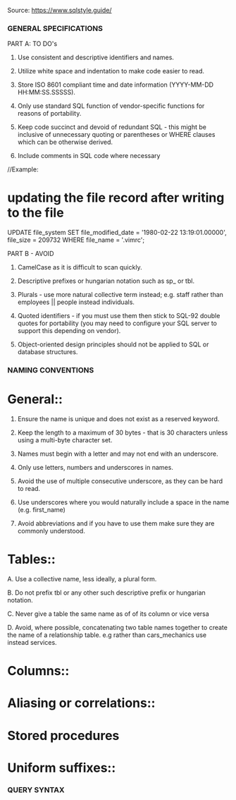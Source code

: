 Source: https://www.sqlstyle.guide/

### GENERAL SPECIFICATIONS

PART A: TO DO's

1. Use consistent and descriptive identifiers and names.

2. Utilize white space and indentation to make code easier to read.

3. Store ISO 8601 compliant time and date information (YYYY-MM-DD HH:MM:SS.SSSSS).

4. Only use standard SQL function of vendor-specific functions for reasons of portability.

5. Keep code succinct and devoid of redundant SQL - this might be inclusive of unnecessary quoting or parentheses or WHERE clauses which can be otherwise derived.

6. Include comments in SQL code where necessary

//Example:

# updating the file record after writing to the file

UPDATE file_system
SET file_modified_date = '1980-02-22 13:19:01.00000',
file_size = 209732
WHERE file_name = '.vimrc';

PART B - AVOID

1. CamelCase as it is difficult to scan quickly.

2. Descriptive prefixes or hungarian notation such as sp\_ or tbl.

3. Plurals - use more natural collective term instead; e.g. staff rather than employees || people instead individuals.

4. Quoted identifiers - if you must use them then stick to SQL-92 double quotes for portability (you may need to configure your SQL server to support this depending on vendor).

5. Object-oriented design principles should not be applied to SQL or database structures.

### NAMING CONVENTIONS

# General::

1. Ensure the name is unique and does not exist as a reserved keyword.

2. Keep the length to a maximum of 30 bytes - that is 30 characters unless using a multi-byte character set.

3. Names must begin with a letter and may not end with an underscore.

4. Only use letters, numbers and underscores in names.

5. Avoid the use of multiple consecutive underscore, as they can be hard to read.

6. Use underscores where you would naturally include a space in the name (e.g. first_name)

7. Avoid abbreviations and if you have to use them make sure they are commonly understood.

# Tables::

A. Use a collective name, less ideally, a plural form.

B. Do not prefix tbl or any other such descriptive prefix or hungarian notation.

C. Never give a table the same name as of of its column or vice versa

D. Avoid, where possible, concatenating two table names together to create the name of a relationship table. e.g rather than cars_mechanics use instead services.

# Columns::

# Aliasing or correlations::

# Stored procedures

# Uniform suffixes::

### QUERY SYNTAX
